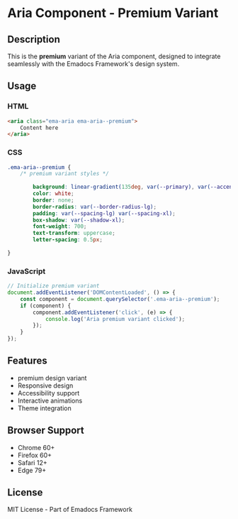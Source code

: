 # Aria Component - Premium Variant

## Description
This is the **premium** variant of the Aria component, designed to integrate seamlessly with the Emadocs Framework's design system.

## Usage

### HTML
```html
<aria class="ema-aria ema-aria--premium">
    Content here
</aria>
```

### CSS
```css
.ema-aria--premium {
    /* premium variant styles */
    
        background: linear-gradient(135deg, var(--primary), var(--accent));
        color: white;
        border: none;
        border-radius: var(--border-radius-lg);
        padding: var(--spacing-lg) var(--spacing-xl);
        box-shadow: var(--shadow-xl);
        font-weight: 700;
        text-transform: uppercase;
        letter-spacing: 0.5px;
    
}
```

### JavaScript
```javascript
// Initialize premium variant
document.addEventListener('DOMContentLoaded', () => {
    const component = document.querySelector('.ema-aria--premium');
    if (component) {
        component.addEventListener('click', (e) => {
            console.log('Aria premium variant clicked');
        });
    }
});
```

## Features
- premium design variant
- Responsive design
- Accessibility support
- Interactive animations
- Theme integration

## Browser Support
- Chrome 60+
- Firefox 60+
- Safari 12+
- Edge 79+

## License
MIT License - Part of Emadocs Framework
